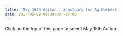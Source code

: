 ```yaml
---
title: 'May 16th Aciton : Sanctuary for Ag Workers'
date: 2017-05-09 08:39:00 -07:00
---
```


Click on the top of this page to select May 15th Action.